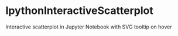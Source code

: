 # IpythonInteractiveScatterplot
Interactive scatterplot in Jupyter Notebook with SVG tooltip on hover

